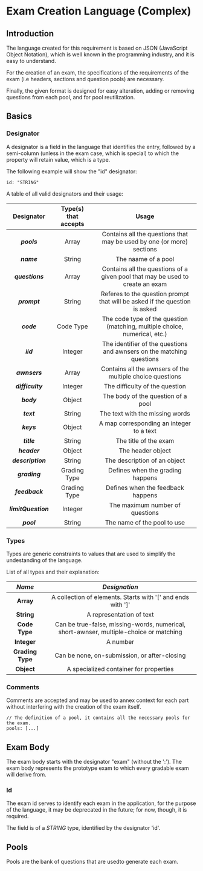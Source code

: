 # Exam Creation Language (Complex)

## Introduction

The language created for this requirement is based on JSON (JavaScript Object Notation), which is
well known in the programming industry, and it is easy to understand.

For the creation of an exam, the specifications of the requirements of the exam (i.e headers, sections and question
pools)
are necessary.

Finally, the given format is designed for easy alteration, adding or removing questions from each pool,
and for pool reutilization.

## Basics

### Designator

A designator is a field in the language that identifies the entry, followed by a semi-column (unless in the exam case,
which is special) to which the property
will retain value, which is a type.

The following example will show the "id" designator:

```text
id: "STRING"
```

A table of all valid designators and their usage:

|   **Designator**    | **Type(s) that accepts** |                                   **Usage**                                   |
|:-------------------:|:------------------------:|:-----------------------------------------------------------------------------:|
|     ***pools***     |          Array           |     Contains all the questions that may be used by one (or more) sections     |
|     ***name***      |          String          |                              The naame of a pool                              |
|   ***questions***   |          Array           | Contains all the questions of a given pool that may be used to create an exam |
|    ***prompt***     |          String          |  Referes to the question prompt that will be asked if the question is asked   |
|     ***code***      |        Code Type         |  The code type of the question (matching, multiple choice, numerical, etc.)   |
|      ***iid***      |         Integer          |     The identifier of the questions and awnsers on the matching questions     |
|    ***awnsers***    |          Array           |           Contains all the awnsers of the multiple choice questions           |
|  ***difficulty***   |         Integer          |                        The difficulty of the question                         |
|     ***body***      |          Object          |                      The body of the question of a pool                       |
|     ***text***      |          String          |                        The text with the missing words                        |
|     ***keys***      |          Object          |                   A map corresponding an integer to a text                    |
|     ***title***     |          String          |                             The title of the exam                             |
|    ***header***     |          Object          |                               The header object                               |
|  ***description***  |          String          |                         The description of an object                          |
|    ***grading***    |       Grading Type       |                       Defines when the grading happens                        |
|   ***feedback***    |       Grading Type       |                       Defines when the feedback happens                       |
| ***limitQuestion*** |         Integer          |                        The maximum number of questions                        |
|     ***pool***      |          String          |                          The name of the pool to use                          |

### Types

Types are generic constraints to values that are used to simplify the undestanding of the language.

List of all types and their explanation:

|    ***Name***    |                                   ***Designation***                                    |
|:----------------:|:--------------------------------------------------------------------------------------:|
|    **Array**     |              A collection of elements. Starts with '[' and ends with ']'               |
|    **String**    |                                A representation of text                                |
|  **Code Type**   | Can be true-false, missing-words, numerical, short-awnser, multiple-choice or matching |
|   **Integer**    |                                        A number                                        |
| **Grading Type** |                      Can be none, on-submission, or after-closing                      |
|    **Object**    |                         A specialized container for properties                         |

### Comments

Comments are accepted and may be used to annex context for each part without interfering with the
creation of the exam itself.

```text
// The definition of a pool, it contains all the necessary pools for the exam.
pools: [...]
```

## Exam Body

The exam body starts with the designator "exam" (without the ':').
The exam body represents the prototype exam to which every gradable exam will derive from.

### Id

The exam id serves to identify each exam in the application, for the purpose of the language,
it may be deprecated in the future; for now, though, it is required.

The field is of a *STRING* type, identified by the designator 'id'.



## Pools

Pools are the bank of questions that are usedto generate each exam.